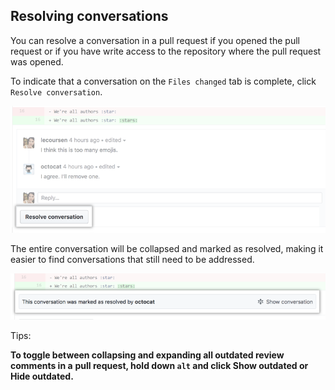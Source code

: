 
## Resolving conversations


You can resolve a conversation in a pull request if you opened the pull request or if you have write access to the repository where the pull request was opened.

To indicate that a conversation on the `Files changed` tab is complete, click `Resolve conversation`.



![xxx](https://raw.githubusercontent.com/ChickenKyiv/awesome-git-article/master/img/PR/review/conversation-with-resolve-button.png)

The entire conversation will be collapsed and marked as resolved,
making it easier to find conversations that still need to be addressed.



![xxx](https://raw.githubusercontent.com/ChickenKyiv/awesome-git-article/master/img/PR/review/resolved-conversation.png)


Tips:

**To toggle between collapsing and expanding all outdated review comments in a**
**pull request, hold down `alt` and click Show outdated or Hide outdated.**
